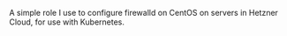 A simple role I use to configure firewalld on CentOS on servers in Hetzner Cloud, for use with Kubernetes.

